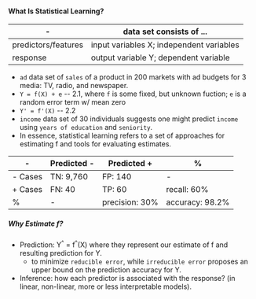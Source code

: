 #### What Is Statistical Learning?

\- | data set consists of ...
--- | ---
predictors/features | input variables X; independent variables
response | output variable Y; dependent variable

* `ad` data set of `sales` of a product in 200 markets with ad budgets for 3 media: TV, radio, and newspaper.
* `Y = f(X) + e` -- 2.1, where `f` is some fixed, but unknown fuction; `e` is a random error term w/ mean zero 
* `Y' = f'(X)` -- 2.2
* `income` data set of 30 individuals suggests one might predict `income` using `years of education` and `seniority`.
* In essence, statistical learning refers to a set of approaches for estimating f and tools for evaluating estimates.


\- | Predicted - | Predicted + | %
--- | --- | --- | ---
\- Cases | TN: 9,760 | FP: 140 | -
\+ Cases | FN: 40 | TP: 60 | recall: 60%
% | - | precision: 30% | accuracy: 98.2%

##### Why Estimate f?

* Prediction: Y<sup>^</sup> = f<sup>^</sup>(X) where they represent our estimate of f and resulting prediction for Y.
  * to minimize `reducible error`, while `irreducible error` proposes an upper bound on the prediction accuracy for Y.
* Inference: how each predictor is associated with the response? (in linear, non-linear, more or less interpretable models).
